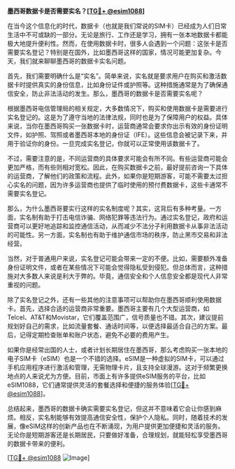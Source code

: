 **墨西哥数据卡是否需要实名？[[TG💪+ @esim1088](https://t.me/s/esim1088)]**

在当今这个信息化的时代，数据卡（也就是我们常说的SIM卡）已经成为人们日常生活中不可或缺的一部分。无论是旅行、工作还是学习，拥有一张本地数据卡都能极大地提升便利性。然而，在使用数据卡时，很多人会遇到一个问题：这张卡是否需要实名登记？特别是在国外，比如墨西哥这样的国家，情况可能更加复杂。今天，我们就来聊聊墨西哥的数据卡实名问题。

首先，我们需要明确什么是“实名”。简单来说，实名就是要求用户在购买和激活数据卡时提供真实的身份信息，比如身份证件或护照等。这种措施通常是为了确保通信安全，防止非法活动的发生。那么，墨西哥的数据卡是否需要实名呢？

根据墨西哥电信管理局的相关规定，大多数情况下，购买和使用数据卡是需要进行实名登记的。这是为了遵守当地的法律法规，同时也是为了保障用户的权益。具体来说，当你在墨西哥购买一张数据卡时，运营商通常会要求你出示有效的身份证明文件，如护照、驾照或者墨西哥本地的身份证（IFE）。这些信息会被记录下来，并用于验证你的身份。一旦完成实名登记，你就可以正常使用该数据卡了。

不过，需要注意的是，不同运营商的具体要求可能会有所不同。有些运营商可能会更加严格，而有些则相对宽松。因此，在购买数据卡之前，最好提前咨询一下具体的运营商，了解他们的政策和流程。此外，如果你是短期游客，可能不需要太过担心实名的问题，因为许多运营商也提供了临时使用的预付费数据卡，这些卡通常不需要实名登记。

那么，为什么墨西哥要实行这样的实名制度呢？其实，这背后有多种考量。一方面，实名制有助于打击电信诈骗、网络犯罪等违法行为。通过实名登记，政府和运营商可以更好地追踪和监控通信活动，从而减少不法分子利用数据卡从事非法活动的可能性。另一方面，实名制也有助于维护通信市场的秩序，防止黑市交易和非法经营。

当然，对于普通用户来说，实名登记可能会带来一定的不便。比如，需要额外准备身份证明文件，或者在某些情况下可能会觉得隐私受到侵犯。但总体而言，这种措施对大多数人来说是利大于弊的。毕竟，通信安全和个人信息安全都是现代人非常重视的问题。

除了实名登记之外，还有一些其他的注意事项可以帮助你在墨西哥顺利使用数据卡。首先，选择合适的运营商非常重要。墨西哥主要有几个大型运营商，如Telcel、AT&T和Movistar，它们覆盖范围广，信号质量也不错。其次，建议提前规划好自己的需求，比如流量套餐、通话时间等，以便选择最适合自己的方案。最后，记得定期检查账单和账户状态，避免不必要的费用产生。

如果你是经常出国的人士，或者计划长期居住在墨西哥，那么考虑购买一张本地的电子SIM卡（eSIM）也是一个不错的选择。eSIM是一种虚拟的SIM卡，可以通过手机应用程序进行激活和管理，无需物理卡片，且支持全球漫游。这对于频繁更换地点的人来说尤为方便。目前，市面上有许多提供eSIM服务的平台，比如eSIM1088，它们通常提供灵活的套餐选择和便捷的服务体验[[TG💪+ @esim1088](https://t.me/s/esim1088)]。

总结起来，墨西哥的数据卡确实需要实名登记，但这并不意味着它会让你感到麻烦。相反，实名制能够有效提高通信安全性，保护个人隐私。同时，随着技术的发展，像eSIM这样的创新产品也在不断涌现，为用户提供更加便捷和灵活的服务。无论你是短期游客还是长期居民，只要做好准备，合理规划，就能轻松享受墨西哥的数据卡带来的便利。

[[TG💪+ @esim1088](https://t.me/s/esim1088) ![Image](https://i.postimg.cc/4NQfJmqS/Snipaste-2025-05-13-00-14-12.png)]